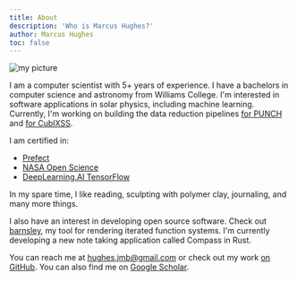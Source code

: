 ```yaml
---
title: About
description: 'Who is Marcus Hughes?'
author: Marcus Hughes
toc: false
---
```


![my picture](me_small.jpeg)

I am a computer scientist with 5+ years of experience.
I have a bachelors in computer science and astronomy from Williams College.
I'm interested in software applications in solar physics, including machine learning.
Currently, I'm working on building the
data reduction pipelines [for PUNCH](https://github.com/punch-mission) and [for CubIXSS](https://github.com/CubIXSS).

I am certified in:

* [Prefect](https://www.credential.net/1a76f801-37d1-4025-b368-481a15b0770e#gs.3d7pnd)
* [NASA Open Science](https://www.credly.com/badges/4d400179-8866-470d-b69a-867c92a71e53/public_url)
* [DeepLearning.AI TensorFlow](https://www.coursera.org/account/accomplishments/professional-cert/89UAJAX6PUUB)

In my spare time, I like
reading, sculpting with polymer clay, journaling, and many more things.

I also have an interest in developing open source software. Check out [barnsley](https://jmbhughes.com/barnsley_gui/), my tool for rendering iterated function systems. I'm currently developing a new note taking application called Compass in Rust.

You can reach me at [hughes.jmb@gmail.com](mailto:hughes.jmb@gmail.com) or check out my work [on GitHub](https://github.com/jmbhughes). You can also find me on [Google Scholar](https://scholar.google.com/citations?user=YjcQEIkAAAAJ&hl=en).
